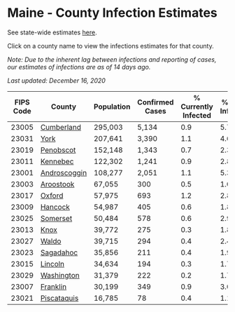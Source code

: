 # Maine - County Infection Estimates

See state-wide estimates [here](/infections/us-me).

Click on a county name to view the infections estimates for that county.

*Note: Due to the inherent lag between infections and reporting of cases, our estimates of infections are as of 14 days ago.*

*Last updated: December 16, 2020*

|   FIPS Code |                       County |   Population |   Confirmed Cases |   % Currently Infected |   % Total Infected |
|-------------|------------------------------|--------------|-------------------|------------------------|--------------------|
|       23005 |     [Cumberland](cumberland) |      295,003 |             5,134 |                    0.9 |                5.7 |
|       23031 |                 [York](york) |      207,641 |             3,390 |                    1.1 |                4.6 |
|       23019 |       [Penobscot](penobscot) |      152,148 |             1,343 |                    0.7 |                2.3 |
|       23011 |         [Kennebec](kennebec) |      122,302 |             1,241 |                    0.9 |                2.8 |
|       23001 | [Androscoggin](androscoggin) |      108,277 |             2,051 |                    1.1 |                5.3 |
|       23003 |       [Aroostook](aroostook) |       67,055 |               300 |                    0.5 |                1.0 |
|       23017 |             [Oxford](oxford) |       57,975 |               693 |                    1.2 |                2.8 |
|       23009 |           [Hancock](hancock) |       54,987 |               405 |                    0.6 |                1.8 |
|       23025 |         [Somerset](somerset) |       50,484 |               578 |                    0.6 |                2.9 |
|       23013 |                 [Knox](knox) |       39,772 |               275 |                    0.3 |                1.8 |
|       23027 |               [Waldo](waldo) |       39,715 |               294 |                    0.4 |                2.4 |
|       23023 |       [Sagadahoc](sagadahoc) |       35,856 |               211 |                    0.4 |                1.9 |
|       23015 |           [Lincoln](lincoln) |       34,634 |               194 |                    0.3 |                1.7 |
|       23029 |     [Washington](washington) |       31,379 |               222 |                    0.2 |                1.7 |
|       23007 |         [Franklin](franklin) |       30,199 |               349 |                    0.9 |                3.0 |
|       23021 |   [Piscataquis](piscataquis) |       16,785 |                78 |                    0.4 |                1.1 |